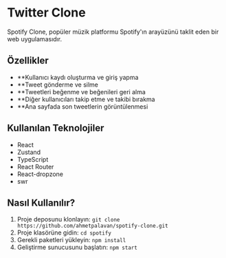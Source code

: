 
# Twitter Clone

Spotify Clone, popüler müzik platformu Spotify'ın arayüzünü taklit eden bir web uygulamasıdır.

## Özellikler

- **Kullanıcı kaydı oluşturma ve giriş yapma
- **Tweet gönderme ve silme
- **Tweetleri beğenme ve beğenileri geri alma
- **Diğer kullanıcıları takip etme ve takibi bırakma
- **Ana sayfada son tweetlerin görüntülenmesi

## Kullanılan Teknolojiler

- React
- Zustand
- TypeScript
- React Router
- React-dropzone
- swr

## Nasıl Kullanılır?

1. Proje deposunu klonlayın: `git clone https://github.com/ahmetpalavan/spotify-clone.git`
2. Proje klasörüne gidin: `cd spotify`
3. Gerekli paketleri yükleyin: `npm install`
5. Geliştirme sunucusunu başlatın: `npm start`
